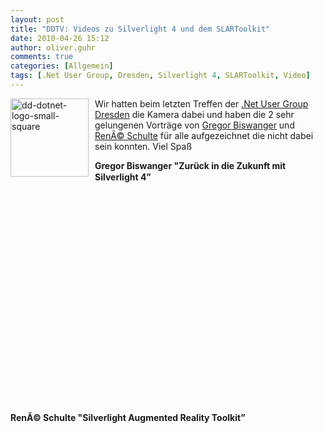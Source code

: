 ```yaml
---
layout: post
title: "DDTV: Videos zu Silverlight 4 und dem SLARToolkit"
date: 2010-04-26 15:12
author: oliver.guhr
comments: true
categories: [Allgemein]
tags: [.Net User Group, Dresden, Silverlight 4, SLARToolkit, Video]
---
```

<p align="left"><a href="{{BASE_PATH}}/assets/wp-images/dddotnetlogosmallsquare.png"><img style="border-right-width: 0px; margin: 0px 10px 0px 0px; display: inline; border-top-width: 0px; border-bottom-width: 0px; border-left-width: 0px" title="dd-dotnet-logo-small-square" border="0" alt="dd-dotnet-logo-small-square" align="left" src="{{BASE_PATH}}/assets/wp-images/dddotnetlogosmallsquare_thumb.png" width="125" height="125" /></a> Wir hatten beim letzten Treffen der <a href="http://dd-dotnet.de">.Net User Group Dresden</a> die Kamera dabei und haben die 2 sehr gelungenen Vorträge von <a href="http://twitter.com/BFreakout" target="_blank">Gregor Biswanger</a> und <a href="http://twitter.com/rschu" target="_blank">RenÃ© Schulte</a> für alle aufgezeichnet die nicht dabei sein konnten. Viel Spaß </p> <!--more-->  <p align="left"><strong>Gregor Biswanger "Zurück in die Zukunft mit Silverlight 4”</strong>     <br />    <br /><object classid="clsid:d27cdb6e-ae6d-11cf-96b8-444553540000" width="500" height="325" codebase="http://download.macromedia.com/pub/shockwave/cabs/flash/swflash.cab#version=6,0,40,0"><param name="allowfullscreen" value="true" /><param name="allowscriptaccess" value="always" /><param name="src" value="http://vimeo.com/moogaloop.swf?clip_id=10821459&amp;server=vimeo.com&amp;show_title=1&amp;show_byline=1&amp;show_portrait=0&amp;color=00ADEF&amp;fullscreen=1" /><embed type="application/x-shockwave-flash" width="500" height="325" src="http://vimeo.com/moogaloop.swf?clip_id=10821459&amp;server=vimeo.com&amp;show_title=1&amp;show_byline=1&amp;show_portrait=0&amp;color=00ADEF&amp;fullscreen=1" allowscriptaccess="always" allowfullscreen="true"></embed></object></p>  <p></p>  <p></p>  <h4><strong>RenÃ© Schulte "Silverlight Augmented Reality Toolkit”</strong>     <br />    <br /></h4> <object classid="clsid:d27cdb6e-ae6d-11cf-96b8-444553540000" width="500" height="325" codebase="http://download.macromedia.com/pub/shockwave/cabs/flash/swflash.cab#version=6,0,40,0"><param name="allowfullscreen" value="true" /><param name="allowscriptaccess" value="always" /><param name="src" value="http://vimeo.com/moogaloop.swf?clip_id=10604412&amp;server=vimeo.com&amp;show_title=1&amp;show_byline=1&amp;show_portrait=0&amp;color=00adef&amp;fullscreen=1" /><embed type="application/x-shockwave-flash" width="500" height="325" src="http://vimeo.com/moogaloop.swf?clip_id=10604412&amp;server=vimeo.com&amp;show_title=1&amp;show_byline=1&amp;show_portrait=0&amp;color=00adef&amp;fullscreen=1" allowscriptaccess="always" allowfullscreen="true"></embed></object>
